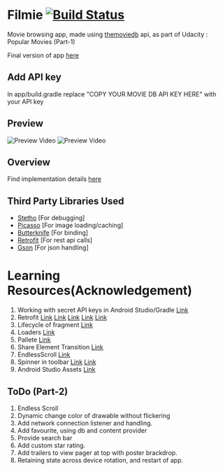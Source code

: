 # Filmie [![Build Status](https://travis-ci.org/thecodegame/udacity-p1.svg?branch=master)](https://travis-ci.org/thecodegame/udacity-p1)
Movie browsing app, made using [themoviedb](https://www.themoviedb.org/) api,
as part of Udacity : Popular Movies (Part-1)

Final version of app [here](https://github.com/thecodegame/udacity-p2)

## Add API key
In app/build.gradle replace "COPY YOUR MOVIE DB API KEY HERE" with your API key 


## Preview
![Preview Video](../master/preview/filmie1.gif)   ![Preview Video](../master/preview/filmie2.gif)

## Overview
Find implementation details [here](../master/Implementation.txt)

## Third Party Libraries Used

- [Stetho](https://github.com/facebook/stetho) [For debugging]
- [Picasso](http://square.github.io/picasso/) [For image loading/caching]
- [Butterknife](http://jakewharton.github.io/butterknife/) [For binding]
- [Retrofit](http://square.github.io/retrofit/) [For rest api calls]
- [Gson](http://mvnrepository.com/artifact/com.squareup.retrofit/converter-gson/2.0.0-beta1) [For json handling]

# Learning Resources(Acknowledgement)

1. Working with secret API keys in Android Studio/Gradle 
[Link](http://www.rainbowbreeze.it/environmental-variables-api-key-and-secret-buildconfig-and-android-studio/
)
2. Retrofit
[Link](http://square.github.io/retrofit/)
[Link](http://www.vogella.com/tutorials/Retrofit/article.html)
[Link](https://bekk.github.io/android101/pages/retrofit.html)
[Link](http://blog.robinchutaux.com/blog/a-smart-way-to-use-retrofit/)
[Link](https://guides.codepath.com/android/Consuming-APIs-with-Retrofit)
3. Lifecycle of fragment 
[Link](http://www.javacodegeeks.com/2013/06/android-fragment-lifecycle-multiple-screen-support.html)
4. Loaders
[Link](http://www.androiddesignpatterns.com/2012/08/implementing-loaders.html)
5. Pallete
[Link](https://github.com/codepath/android_guides/wiki/Dynamic-Color-using-Palettes)
6. Share Element Transition
[Link](https://github.com/codepath/android_guides/wiki/Shared-Element-Activity-Transition)
7. EndlessScroll
[Link](https://github.com/codepath/android_guides/wiki/Endless-Scrolling-with-AdapterViews-and-RecyclerView)
8. Spinner in toolbar
[Link](http://android-pratap.blogspot.in/2015/01/spinner-in-toolbar-example-in-android.html)
[Link](https://dabx.io/2015/01/02/material-design-spinner-toolbar-style-fix/)
9. Android Studio Assets
[Link](https://romannurik.github.io/AndroidAssetStudio/index.html)

## ToDo (Part-2)
1. Endless Scroll
2. Dynamic change color of drawable without flickering
3. Add network connection listener and handling.
4. Add favourite, using db and content provider
5. Provide search bar
6. Add custom star rating.
7. Add trailers to view pager at top with poster brackdrop.
8. Retaining state across device rotation, and restart of app.
